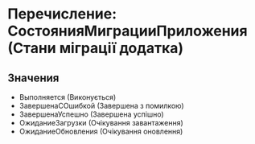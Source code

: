 ﻿# Перечисление: СостоянияМиграцииПриложения (Стани міграції додатка)

## Значения

- Выполняется (Виконується)
- ЗавершенаСОшибкой (Завершена з помилкою)
- ЗавершенаУспешно (Завершена успішно)
- ОжиданиеЗагрузки (Очікування завантаження)
- ОжиданиеОбновления (Очікування оновлення)

